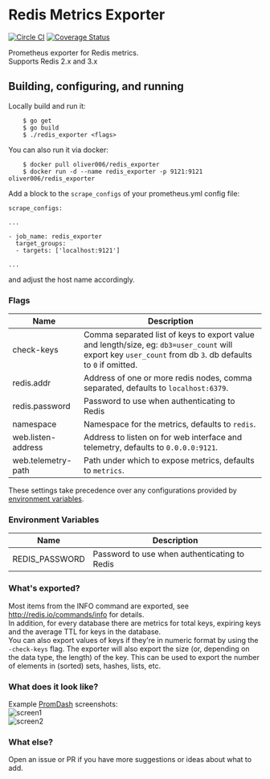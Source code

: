 # Redis Metrics Exporter
[![Circle CI](https://circleci.com/gh/oliver006/redis_exporter.svg?style=shield)](https://circleci.com/gh/oliver006/redis_exporter) [![Coverage Status](https://coveralls.io/repos/github/oliver006/redis_exporter/badge.svg?branch=master)](https://coveralls.io/github/oliver006/redis_exporter?branch=master)

Prometheus exporter for Redis metrics.<br>
Supports Redis 2.x and 3.x

## Building, configuring, and running

Locally build and run it:

```
    $ go get
    $ go build
    $ ./redis_exporter <flags>
```

You can also run it via docker: 

```
    $ docker pull oliver006/redis_exporter
    $ docker run -d --name redis_exporter -p 9121:9121 oliver006/redis_exporter
```

Add a block to the `scrape_configs` of your prometheus.yml config file:

```
scrape_configs:

...

- job_name: redis_exporter
  target_groups:
  - targets: ['localhost:9121']

...
```
and adjust the host name accordingly.


### Flags

Name               | Description
-------------------|------------
check-keys         | Comma separated list of keys to export value and length/size, eg: `db3=user_count` will export key `user_count` from db `3`. db defaults to `0` if omitted. 
redis.addr         | Address of one or more redis nodes, comma separated, defaults to `localhost:6379`.
redis.password     | Password to use when authenticating to Redis
namespace          | Namespace for the metrics, defaults to `redis`.
web.listen-address | Address to listen on for web interface and telemetry, defaults to `0.0.0.0:9121`.
web.telemetry-path | Path under which to expose metrics, defaults to `metrics`.

These settings take precedence over any configurations provided by [environment variables](#environment-variables).

### Environment Variables

Name               | Description
-------------------|------------
REDIS_PASSWORD     | Password to use when authenticating to Redis

### What's exported?

Most items from the INFO command are exported,
see http://redis.io/commands/info for details.<br>
In addition, for every database there are metrics for total keys, expiring keys and the average TTL for keys in the database.<br> 
You can also export values of keys if they're in numeric format by using the `-check-keys` flag. The exporter will also export the size (or, depending on the data type, the length) of the key. This can be used to export the number of elements in (sorted) sets, hashes, lists, etc. <br>


### What does it look like?
Example [PromDash](https://github.com/prometheus/promdash) screenshots:<br>
![screen1](https://cloud.githubusercontent.com/assets/1222339/7362443/c3cbc2f8-ed36-11e4-8955-cf88e5383e8b.png)<br>
![screen2](https://cloud.githubusercontent.com/assets/1222339/7362444/c3f5b324-ed36-11e4-9c95-ec84e8217fa8.png)


### What else?

Open an issue or PR if you have more suggestions or ideas about what to add.
